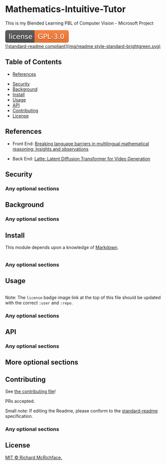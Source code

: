 # Mathematics-Intuitive-Tutor

This is my Blended Learning PBL of Computer Vision - Microsoft Project 

[![license](img/NetworkSecurity2024.svg)](https://github.com/ErwinZhou/NetworkSecurity2024/blob/main/LICENSE)  
[![standard-readme compliant](img/readme style-standard-brightgreen.svg)](https://github.com/RichardLitt/standard-readme)



## Table of Contents

* [References](#References)

- [Security](#security)
- [Background](#background)
- [Install](#install)
- [Usage](#usage)
- [API](#api)
- [Contributing](#contributing)
- [License](#license)

## References

* Front End: [Breaking language barriers in multilingual mathematical reasoning: Insights and observations](https://arxiv.org/pdf/2310.20246)

* Back End: [Latte: Latent Diffusion Transformer for Video Generation](https://arxiv.org/pdf/2401.03048v1)

## Security

### Any optional sections

## Background

### Any optional sections

## Install

This module depends upon a knowledge of [Markdown]().

```

```

### Any optional sections

## Usage

```

```

Note: The `license` badge image link at the top of this file should be updated with the correct `:user` and `:repo`.

### Any optional sections

## API

### Any optional sections

## More optional sections

## Contributing

See [the contributing file](CONTRIBUTING.md)!

PRs accepted.

Small note: If editing the Readme, please conform to the [standard-readme](https://github.com/RichardLitt/standard-readme) specification.

### Any optional sections

## License

[MIT © Richard McRichface.](../LICENSE)
